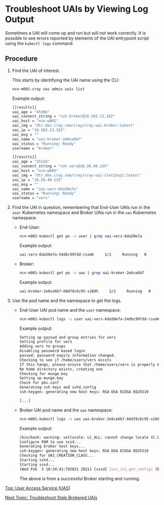 # Troubleshoot UAIs by Viewing Log Output

Sometimes a UAI will come up and run but will not work correctly. It is possible to see errors reported by elements of the UAI entrypoint script using the `kubectl logs` command.

## Procedure

1. Find the UAI of interest.

   This starts by identifying the UAI name using the CLI:

   ```bash
   ncn-m001-cray uas admin uais list
   ```

   Example output:

   ```bash
   [[results]]
   uai_age = "4h30m"
   uai_connect_string = "ssh broker@10.103.13.162"
   uai_host = "ncn-w001"
   uai_img = "dtr.dev.cray.com/cray/cray-uai-broker:latest"
   uai_ip = "10.103.13.162"
   uai_msg = ""
   uai_name = "uai-broker-2e6ce6b7"
   uai_status = "Running: Ready"
   username = "broker"

   [[results]]
   uai_age = "1h12m"
   uai_connect_string = "ssh vers@10.20.49.135"
   uai_host = "ncn-w001"
   uai_img = "dtr.dev.cray.com/cray/cray-uai-sles15sp1:latest"
   uai_ip = "10.20.49.135"
   uai_msg = ""
   uai_name = "uai-vers-6da50e7a"
   uai_status = "Running: Ready"
   username = "vers"
   ```

1. Find the UAI in question, remembering that End-User UAIs run in the `user` Kubernetes namespace and Broker UAIs run in the `uas` Kubernetes namespace.

   * End-User:

     ```bash
     ncn-m001-kubectl get po -n user | grep uai-vers-6da50e7a
     ```

     Example output:

     ```bash
     uai-vers-6da50e7a-54dbc99fdd-csxmk     1/1     Running   0          76m
     ```

   * Broker:

     ```bash
     ncn-m001-kubectl get po -n uas | grep uai-broker-2e6ce6b7
     ```

     Example output:

     ```bash
     uai-broker-2e6ce6b7-68d78c6c95-s28dh     2/2     Running   0          4h34m
     ```

1. Use the pod name and the namespace to get the logs.

   * End-User UAI pod name and the `user` namespace:

     ```bash
     ncn-m001-kubectl logs -n user uai-vers-6da50e7a-54dbc99fdd-csxmk uai-vers-6da50e7a
     ```

     Example output:

     ```bash
     Setting up passwd and group entries for vers
     Setting profile for vers
     Adding vers to groups
     Disabling password based login
     passwd: password expiry information changed.
     Checking to see if /home/users/vers exists
     If this hangs, please ensure that /home/users/vers is properly mounted/working on the host of this pod
     No home directory exists, creating one
     Checking for munge.key
     Setting up munge.key
     Check for pbs.conf
     Generating ssh keys and sshd_config
     ssh-keygen: generating new host keys: RSA DSA ECDSA ED25519

     [...]
     ```

   * Broker UAI pod name and the `uas` namespace:

     ```bash
     ncn-m001-kubectl logs -n uas uai-broker-2e6ce6b7-68d78c6c95-s28dh uai-broker-2e6ce6b7
     ```

     Example output:

     ```bash
     /bin/bash: warning: setlocale: LC_ALL: cannot change locale (C.UTF-8)
     Configure PAM to use sssd...
     Generating broker host keys...
     ssh-keygen: generating new host keys: RSA DSA ECDSA ED25519
     Checking for UAI_CREATION_CLASS...
     Starting sshd...
     Starting sssd...
     (Wed Feb  3 18:34:41:792821 2021) [sssd] [sss_ini_get_config] (0x0020): Config merge error: Directory /etc/sssd/conf.d does not exist.
     ```

     The above is from a successful Broker starting and running.

[Top: User Access Service (UAS)](README.md)

[Next Topic: Troubleshoot Stale Brokered UAIs](Troubleshoot_Stale_Brokered_UAIs.md)
